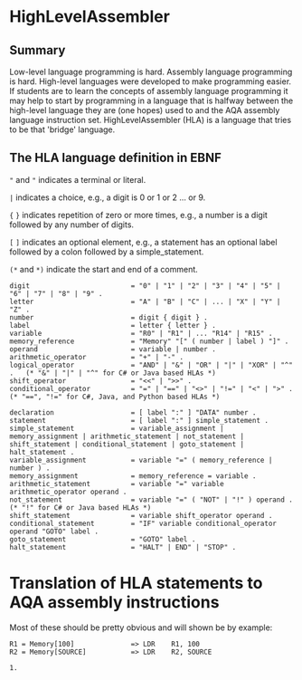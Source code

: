 # HighLevelAssembler

## Summary
Low-level language programming is hard. Assembly language programming is hard. High-level languages were developed to make programming easier. If students are to learn the concepts of assembly language programming it may help to start by programming in a language that is halfway between the high-level language they are (one hopes) used to and the AQA assembly language instruction set. HighLevelAssembler (HLA) is a language that tries to be that 'bridge' language.

## The HLA language definition in EBNF

`"` and `"` indicates a terminal or literal.

`|` indicates a choice, e.g., a digit is 0 or 1 or 2 ... or 9.

`{` `}` indicates repetition of zero or more times, e.g., a number is a digit followed by any number of digits.

`[` `]` indicates an optional element, e.g., a statement has an optional label followed by a colon followed by a simple_statement.

`(*` and `*)` indicate the start and end of a comment.

```
digit                         = "0" | "1" | "2" | "3" | "4" | "5" | "6" | "7" | "8" | "9" .
letter                        = "A" | "B" | "C" | ... | "X" | "Y" | "Z" .
number                        = digit { digit } .
label                         = letter { letter } .
variable                      = "R0" | "R1" | ... "R14" | "R15" .
memory_reference              = "Memory" "[" ( number | label ) "]" .
operand                       = variable | number .
arithmetic_operator           = "+" | "-" .
logical_operator              = "AND" | "&" | "OR" | "|" | "XOR" | "^" .   (* "&" | "|" | "^" for C# or Java based HLAs *)     
shift_operator                = "<<" | ">>" .
conditional_operator          = "=" | "==" | "<>" | "!=" | "<" | ">" .     (* "==", "!=" for C#, Java, and Python based HLAs *)

declaration                   = [ label ":" ] "DATA" number .
statement                     = [ label ":" ] simple_statement .
simple_statement              = variable_assignment | memory_assignment | arithmetic_statement | not_statement | shift_statement | conditional_statement | goto_statement | halt_statement . 
variable_assignment           = variable "=" ( memory_reference | number ) .
memory_assignment             = memory_reference = variable .
arithmetic_statement          = variable "=" variable arithmetic_operator operand .
not_statement                 = variable "=" ( "NOT" | "!" ) operand .     (* "!" for C# or Java based HLAs *)
shift_statement               = variable shift_operator operand .
conditional_statement         = "IF" variable conditional_operator operand "GOTO" label .
goto_statement                = "GOTO" label .
halt_statement                = "HALT" | END" | "STOP" .

```

# Translation of HLA statements to AQA assembly instructions

Most of these should be pretty obvious and will shown be by example:

```
R1 = Memory[100]              => LDR    R1, 100
R2 = Memory[SOURCE]           => LDR    R2, SOURCE

1. 
